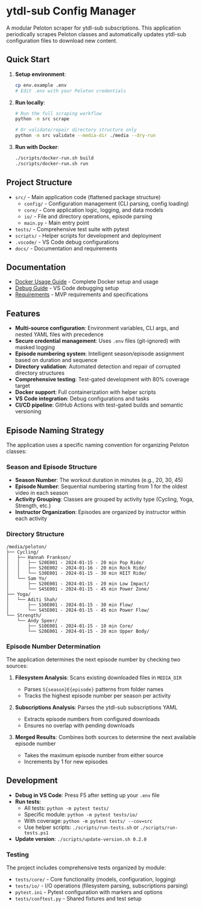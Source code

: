 # ytdl-sub Config Manager

A modular Peloton scraper for ytdl-sub subscriptions. This application periodically scrapes Peloton classes and automatically updates ytdl-sub configuration files to download new content.

## Quick Start

1. **Setup environment**:
   ```bash
   cp env.example .env
   # Edit .env with your Peloton credentials
   ```

2. **Run locally**:
   ```bash
   # Run the full scraping workflow
   python -m src scrape
   
   # Or validate/repair directory structure only
   python -m src validate --media-dir ./media --dry-run
   ```

3. **Run with Docker**:
   ```bash
   ./scripts/docker-run.sh build
   ./scripts/docker-run.sh run
   ```

## Project Structure

- `src/` - Main application code (flattened package structure)
  - `config/` - Configuration management (CLI parsing, config loading)
  - `core/` - Core application logic, logging, and data models
  - `io/` - File and directory operations, episode parsing
  - `main.py` - Main entry point
- `tests/` - Comprehensive test suite with pytest
- `scripts/` - Helper scripts for development and deployment
- `.vscode/` - VS Code debug configurations
- `docs/` - Documentation and requirements

## Documentation

- [Docker Usage Guide](docs/docker.md) - Complete Docker setup and usage
- [Debug Guide](docs/debug.md) - VS Code debugging setup
- [Requirements](docs/requirements.md) - MVP requirements and specifications

## Features

- **Multi-source configuration**: Environment variables, CLI args, and nested YAML files with precedence
- **Secure credential management**: Uses `.env` files (git-ignored) with masked logging
- **Episode numbering system**: Intelligent season/episode assignment based on duration and sequence
- **Directory validation**: Automated detection and repair of corrupted directory structures
- **Comprehensive testing**: Test-gated development with 80% coverage target
- **Docker support**: Full containerization with helper scripts
- **VS Code integration**: Debug configurations and tasks
- **CI/CD pipeline**: GitHub Actions with test-gated builds and semantic versioning

## Episode Naming Strategy

The application uses a specific naming convention for organizing Peloton classes:

### Season and Episode Structure
- **Season Number**: The workout duration in minutes (e.g., 20, 30, 45)
- **Episode Number**: Sequential numbering starting from 1 for the oldest video in each season
- **Activity Grouping**: Classes are grouped by activity type (Cycling, Yoga, Strength, etc.)
- **Instructor Organization**: Episodes are organized by instructor within each activity

### Directory Structure
```
/media/peloton/
├── Cycling/
│   ├── Hannah Frankson/
│   │   ├── S20E001 - 2024-01-15 - 20 min Pop Ride/
│   │   ├── S20E002 - 2024-01-16 - 20 min Rock Ride/
│   │   └── S30E001 - 2024-01-15 - 30 min HIIT Ride/
│   └── Sam Yo/
│       ├── S20E001 - 2024-01-15 - 20 min Low Impact/
│       └── S45E001 - 2024-01-15 - 45 min Power Zone/
├── Yoga/
│   └── Aditi Shah/
│       ├── S30E001 - 2024-01-15 - 30 min Flow/
│       └── S45E001 - 2024-01-15 - 45 min Power Flow/
└── Strength/
    └── Andy Speer/
        ├── S10E001 - 2024-01-15 - 10 min Core/
        └── S20E001 - 2024-01-15 - 20 min Upper Body/
```

### Episode Number Determination
The application determines the next episode number by checking two sources:

1. **Filesystem Analysis**: Scans existing downloaded files in `MEDIA_DIR`
   - Parses `S{season}E{episode}` patterns from folder names
   - Tracks the highest episode number per season per activity

2. **Subscriptions Analysis**: Parses the ytdl-sub subscriptions YAML
   - Extracts episode numbers from configured downloads
   - Ensures no overlap with pending downloads

3. **Merged Results**: Combines both sources to determine the next available episode number
   - Takes the maximum episode number from either source
   - Increments by 1 for new episodes

## Development

- **Debug in VS Code**: Press F5 after setting up your `.env` file
- **Run tests**: 
  - All tests: `python -m pytest tests/`
  - Specific module: `python -m pytest tests/io/`
  - With coverage: `python -m pytest tests/ --cov=src`
  - Use helper scripts: `./scripts/run-tests.sh` or `./scripts/run-tests.ps1`
- **Update version**: `./scripts/update-version.sh 0.2.0`

### Testing

The project includes comprehensive tests organized by module:
- `tests/core/` - Core functionality (models, configuration, logging)
- `tests/io/` - I/O operations (filesystem parsing, subscriptions parsing)
- `pytest.ini` - Pytest configuration with markers and options
- `tests/conftest.py` - Shared fixtures and test setup 
